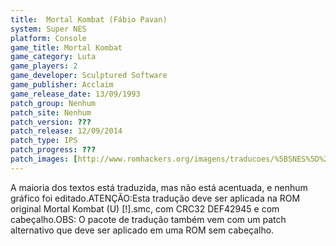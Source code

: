 ```yaml
---
title:  Mortal Kombat (Fábio Pavan)
system: Super NES
platform: Console
game_title: Mortal Kombat
game_category: Luta
game_players: 2
game_developer: Sculptured Software
game_publisher: Acclaim
game_release_date: 13/09/1993
patch_group: Nenhum
patch_site: Nenhum
patch_version: ???
patch_release: 12/09/2014
patch_type: IPS
patch_progress: ???
patch_images: [http://www.romhackers.org/imagens/traducoes/%5BSNES%5D%20Mortal%20Kombat%20-%20F%C3%A1bio%20Pavan%20-%201.png,http://www.romhackers.org/imagens/traducoes/%5BSNES%5D%20Mortal%20Kombat%20-%20F%C3%A1bio%20Pavan%20-%202.png,http://www.romhackers.org/imagens/traducoes/%5BSNES%5D%20Mortal%20Kombat%20-%20F%C3%A1bio%20Pavan%20-%203.png]
---
```

A maioria dos textos está traduzida, mas não está acentuada, e nenhum gráfico foi editado.ATENÇÃO:Esta tradução deve ser aplicada na ROM original Mortal Kombat (U) [!].smc, com CRC32 DEF42945 e com cabeçalho.OBS: O pacote de tradução também vem com um patch alternativo que deve ser aplicado em uma ROM sem cabeçalho.